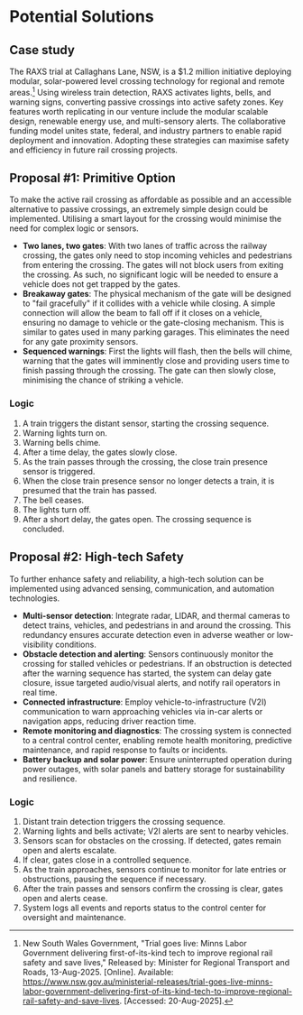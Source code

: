 # Potential Solutions

## Case study

The RAXS trial at Callaghans Lane, NSW, is a $1.2 million initiative deploying modular, solar-powered level crossing technology for regional and remote areas.[^1] Using wireless train detection, RAXS activates lights, bells, and warning signs, converting passive crossings into active safety zones. Key features worth replicating in our venture include the modular scalable design, renewable energy use, and multi-sensory alerts. The collaborative funding model unites state, federal, and industry partners to enable rapid deployment and innovation. Adopting these strategies can maximise safety and efficiency in future rail crossing projects.

## Proposal #1: Primitive Option

To make the active rail crossing as affordable as possible and an accessible alternative to passive crossings, an extremely simple design could be implemented. Utilising a smart layout for the crossing would minimise the need for complex logic or sensors.

- **Two lanes, two gates**: With two lanes of traffic across the railway crossing, the gates only need to stop incoming vehicles and pedestrians from entering the crossing. The gates will not block users from exiting the crossing. As such, no significant logic will be needed to ensure a vehicle does not get trapped by the gates.
- **Breakaway gates**: The physical mechanism of the gate will be designed to "fail gracefully" if it collides with a vehicle while closing. A simple connection will allow the beam to fall off if it closes on a vehicle, ensuring no damage to vehicle or the gate-closing mechanism. This is similar to gates used in many parking garages. This eliminates the need for any gate proximity sensors.
- **Sequenced warnings**: First the lights will flash, then the bells will chime, warning that the gates will imminently close and providing users time to finish passing through the crossing. The gate can then slowly close, minimising the chance of striking a vehicle.

### Logic

1. A train triggers the distant sensor, starting the crossing sequence.
2. Warning lights turn on.
3. Warning bells chime.
4. After a time delay, the gates slowly close.
5. As the train passes through the crossing, the close train presence sensor is triggered.
6. When the close train presence sensor no longer detects a train, it is presumed that the train has passed.
7. The bell ceases.
8. The lights turn off.
9. After a short delay, the gates open. The crossing sequence is concluded.

## Proposal #2: High-tech Safety

To further enhance safety and reliability, a high-tech solution can be implemented using advanced sensing, communication, and automation technologies.

- **Multi-sensor detection**: Integrate radar, LIDAR, and thermal cameras to detect trains, vehicles, and pedestrians in and around the crossing. This redundancy ensures accurate detection even in adverse weather or low-visibility conditions.
- **Obstacle detection and alerting**: Sensors continuously monitor the crossing for stalled vehicles or pedestrians. If an obstruction is detected after the warning sequence has started, the system can delay gate closure, issue targeted audio/visual alerts, and notify rail operators in real time.
- **Connected infrastructure**: Employ vehicle-to-infrastructure (V2I) communication to warn approaching vehicles via in-car alerts or navigation apps, reducing driver reaction time.
- **Remote monitoring and diagnostics**: The crossing system is connected to a central control center, enabling remote health monitoring, predictive maintenance, and rapid response to faults or incidents.
- **Battery backup and solar power**: Ensure uninterrupted operation during power outages, with solar panels and battery storage for sustainability and resilience.

### Logic

1. Distant train detection triggers the crossing sequence.
2. Warning lights and bells activate; V2I alerts are sent to nearby vehicles.
3. Sensors scan for obstacles on the crossing. If detected, gates remain open and alerts escalate.
4. If clear, gates close in a controlled sequence.
5. As the train approaches, sensors continue to monitor for late entries or obstructions, pausing the sequence if necessary.
6. After the train passes and sensors confirm the crossing is clear, gates open and alerts cease.
7. System logs all events and reports status to the control center for oversight and maintenance.

[^1]: New South Wales Government, "Trial goes live: Minns Labor Government delivering first-of-its-kind tech to improve regional rail safety and save lives," Released by: Minister for Regional Transport and Roads, 13-Aug-2025. [Online]. Available: <https://www.nsw.gov.au/ministerial-releases/trial-goes-live-minns-labor-government-delivering-first-of-its-kind-tech-to-improve-regional-rail-safety-and-save-lives>. [Accessed: 20-Aug-2025].
